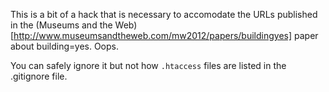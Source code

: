 This is a bit of a hack that is necessary to accomodate the URLs published in
the (Museums and the Web)[http://www.museumsandtheweb.com/mw2012/papers/buildingyes] paper about building=yes. Oops.

You can safely ignore it but not how `.htaccess` files are listed in the .gitignore file.
